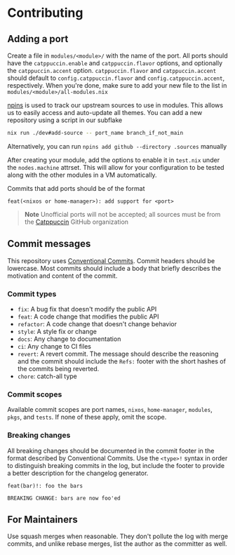 # Contributing

## Adding a port

Create a file in `modules/<module>/` with the name of the port. All ports should have 
the `catppuccin.enable` and `catppuccin.flavor` options, and optionally the
`catppuccin.accent` option. `catppuccin.flavor` and `catppuccin.accent` should
default to `config.catppuccin.flavor` and `config.catppuccin.accent`, respectively.
When you're done, make sure to add your new file to the list in
`modules/<module>/all-modules.nix`

[npins](https://github.com/andir/npins) is used to track our upstream
sources to use in modules. This allows us to easily access and auto-update all themes.
You can add a new repository using a script in our subflake

```bash
nix run ./dev#add-source -- port_name branch_if_not_main
```
Alternatively, you can run `npins add github --directory .sources` manually

After creating your module, add the options to enable it in `test.nix` under the
`nodes.machine` attrset. This will allow for your configuration to be tested along
with the other modules in a VM automatically.

<!-- This looks the best with the changelog generator. -->
Commits that add ports should be of the format

```
feat(<nixos or home-manager>): add support for <port>
```

> **Note**
> Unofficial ports will not be accepted; all sources must be from the
> [Catppuccin](https://github.com/catppuccin) GitHub organization

## Commit messages

This repository uses [Conventional Commits](https://conventionalcommits.org).
Commit headers should be lowercase. Most commits should include a body that briefly
describes the motivation and content of the commit.

### Commit types

- `fix`: A bug fix that doesn't modify the public API
- `feat`: A code change that modifies the public API
- `refactor`: A code change that doesn't change behavior
- `style`: A style fix or change
- `docs`: Any change to documentation
- `ci`: Any change to CI files
- `revert`: A revert commit. The message should describe the reasoning and the
  commit should include the `Refs:` footer with the short hashes of the commits
  being reverted.
- `chore`: catch-all type

### Commit scopes

Available commit scopes are port names, `nixos`, `home-manager`, `modules`,
`pkgs`, and `tests`. If none of these apply, omit the scope.

### Breaking changes

All breaking changes should be documented in the commit footer in the format
described by Conventional Commits. Use the `<type>!` syntax in order to distinguish
breaking commits in the log, but include the footer to provide a better description
for the changelog generator.

```
feat(bar)!: foo the bars

BREAKING CHANGE: bars are now foo'ed
```

## For Maintainers

Use squash merges when reasonable. They don't pollute the log with merge commits, and
unlike rebase merges, list the author as the committer as well.
